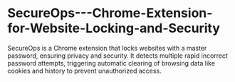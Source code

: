 # SecureOps---Chrome-Extension-for-Website-Locking-and-Security
SecureOps is a Chrome extension that locks websites with a master password, ensuring privacy and security. It detects multiple rapid incorrect password attempts, triggering automatic clearing of browsing data like cookies and history to prevent unauthorized access.
